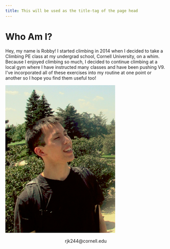 ```yaml
---
title: This will be used as the title-tag of the page head
---
```

 
Who Am I?
=====

<body>

<div class='container'">
	<p> Hey, my name is Robby! I started climbing in 2014 when I decided to take a Climbing PE class at my undergrad school, Cornell University, on a whim. 
	Because I enjoyed climbing so much, I decided to continue climbing at a local gym where I have instructed many classes and have been pushing V9.  
	I've incorporated all of these exercises into my routine at one point or another so I hope you find them useful too!
	</p>
</div>
<img src="GardenMe.png" class="center aboutMe">
</div>
					      
<div class="opener">
<p align="center">
<a href="https://www.facebook.com/openingsky" class="fa fa-facebook"></a>
<a href="https://www.instagram.com/robbin4apples/?hl=en" class="fa fa-instagram"></a>
rjk244@cornell.edu
</p>
										</div>

</body>
</html>
